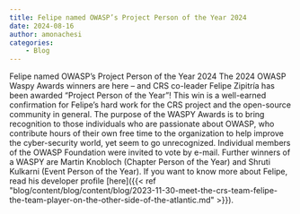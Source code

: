 ```yaml
---
title: Felipe named OWASP’s Project Person of the Year 2024
date: 2024-08-16
author: amonachesi
categories:
    - Blog
---
```

Felipe named OWASP’s Project Person of the Year 2024
The 2024 OWASP Waspy Awards winners are here – and CRS co-leader Felipe Zipitría has been awarded “Project Person of the Year”! This win is a well-earned confirmation for Felipe’s hard work for the CRS project and the open-source community in general.
The purpose of the WASPY Awards is to bring recognition to those individuals who are passionate about OWASP, who contribute hours of their own free time to the organization to help improve the cyber-security world, yet seem to go unrecognized. Individual members of the OWASP Foundation were invited to vote by e-mail.
Further winners of a WASPY are Martin Knobloch (Chapter Person of the Year) and Shruti Kulkarni (Event Person of the Year).
If you want to know more about Felipe, read his developer profile [here]({{< ref "blog/content/blog/content/blog/2023-11-30-meet-the-crs-team-felipe-the-team-player-on-the-other-side-of-the-atlantic.md" >}}).
